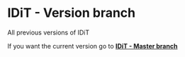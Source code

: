 # IDiT - Version branch
All previous versions of IDiT

If you want the current version go to **[IDiT - Master branch](https://github.com/CaptainJKoB/IDiT/tree/master)**
